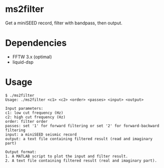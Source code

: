 # ms2filter
Get a miniSEED record, filter with bandpass, then output.

# Dependencies
- FFTW 3.x (optimal)
- liquid-dsp

# Usage
```
$ ./ms2filter 
Usage: ./ms2filter <c1> <c2> <order> <passes> <input> <output>

Input parameters:
c1: low cut frequency (Hz)
c2: high cut frequency (Hz)
order: filter order
passes: set '1' for forward filtering or set '2' for forward-backward filtering
input: a miniSEED seismic record
output: a text file containing filtered result (read and imaginary part)

Output format: 
1. A MATLAB script to plot the input and filter result.
2. A text file containing filtered result (real and imaginary part).
```
